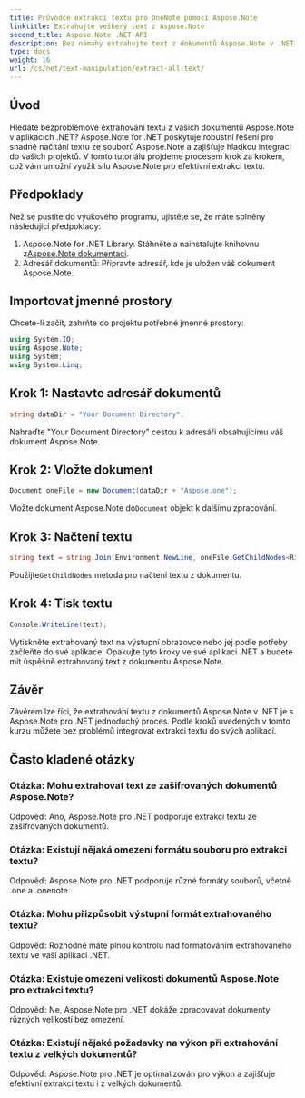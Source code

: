 ```yaml
---
title: Průvodce extrakcí textu pro OneNote pomocí Aspose.Note
linktitle: Extrahujte veškerý text z Aspose.Note
second_title: Aspose.Note .NET API
description: Bez námahy extrahujte text z dokumentů Aspose.Note v .NET pomocí Aspose.Note pro .NET. Postupujte podle našeho podrobného průvodce pro bezproblémovou integraci.
type: docs
weight: 16
url: /cs/net/text-manipulation/extract-all-text/
---
```

## Úvod
Hledáte bezproblémové extrahování textu z vašich dokumentů Aspose.Note v aplikacích .NET? Aspose.Note for .NET poskytuje robustní řešení pro snadné načítání textu ze souborů Aspose.Note a zajišťuje hladkou integraci do vašich projektů. V tomto tutoriálu projdeme procesem krok za krokem, což vám umožní využít sílu Aspose.Note pro efektivní extrakci textu.
## Předpoklady
Než se pustíte do výukového programu, ujistěte se, že máte splněny následující předpoklady:
1.  Aspose.Note for .NET Library: Stáhněte a nainstalujte knihovnu z[Aspose.Note dokumentaci](https://reference.aspose.com/note/net/).
2. Adresář dokumentů: Připravte adresář, kde je uložen váš dokument Aspose.Note.
## Importovat jmenné prostory
Chcete-li začít, zahrňte do projektu potřebné jmenné prostory:
```csharp
using System.IO;
using Aspose.Note;
using System;
using System.Linq;
```
## Krok 1: Nastavte adresář dokumentů
```csharp
string dataDir = "Your Document Directory";
```
Nahraďte "Your Document Directory" cestou k adresáři obsahujícímu váš dokument Aspose.Note.
## Krok 2: Vložte dokument
```csharp
Document oneFile = new Document(dataDir + "Aspose.one");
```
 Vložte dokument Aspose.Note do`Document` objekt k dalšímu zpracování.
## Krok 3: Načtení textu
```csharp
string text = string.Join(Environment.NewLine, oneFile.GetChildNodes<RichText>().Select(e => e.Text)) + Environment.NewLine;
```
 Použijte`GetChildNodes` metoda pro načtení textu z dokumentu.
## Krok 4: Tisk textu
```csharp
Console.WriteLine(text);
```
Vytiskněte extrahovaný text na výstupní obrazovce nebo jej podle potřeby začleňte do své aplikace.
Opakujte tyto kroky ve své aplikaci .NET a budete mít úspěšně extrahovaný text z dokumentu Aspose.Note.
## Závěr
Závěrem lze říci, že extrahování textu z dokumentů Aspose.Note v .NET je s Aspose.Note pro .NET jednoduchý proces. Podle kroků uvedených v tomto kurzu můžete bez problémů integrovat extrakci textu do svých aplikací.
## Často kladené otázky
### Otázka: Mohu extrahovat text ze zašifrovaných dokumentů Aspose.Note?
Odpověď: Ano, Aspose.Note pro .NET podporuje extrakci textu ze zašifrovaných dokumentů.
### Otázka: Existují nějaká omezení formátu souboru pro extrakci textu?
Odpověď: Aspose.Note pro .NET podporuje různé formáty souborů, včetně .one a .onenote.
### Otázka: Mohu přizpůsobit výstupní formát extrahovaného textu?
Odpověď: Rozhodně máte plnou kontrolu nad formátováním extrahovaného textu ve vaší aplikaci .NET.
### Otázka: Existuje omezení velikosti dokumentů Aspose.Note pro extrakci textu?
Odpověď: Ne, Aspose.Note pro .NET dokáže zpracovávat dokumenty různých velikostí bez omezení.
### Otázka: Existují nějaké požadavky na výkon při extrahování textu z velkých dokumentů?
Odpověď: Aspose.Note pro .NET je optimalizován pro výkon a zajišťuje efektivní extrakci textu i z velkých dokumentů.